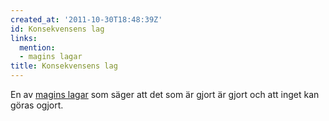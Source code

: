 ```yaml
---
created_at: '2011-10-30T18:48:39Z'
id: Konsekvensens lag
links:
  mention:
  - magins lagar
title: Konsekvensens lag
---
```


En av [magins lagar] som säger att det som är gjort är gjort och att inget kan göras ogjort.

  [magins lagar]: magins_lagar
